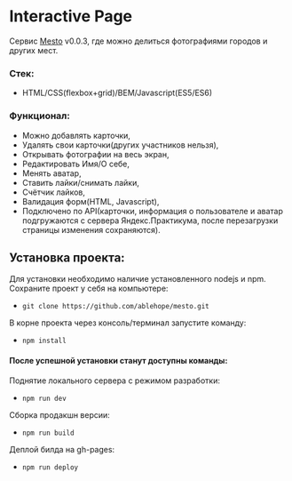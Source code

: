 # Interactive Page

Сервис [Mesto](https://ablehope.github.io/mesto/) v0.0.3, где можно делиться фотографиями городов и других мест.

### Стек: 
- HTML/CSS(flexbox+grid)/BEM/Javascript(ES5/ES6)

### Функционал:
- Можно добавлять карточки,
- Удалять свои карточки(других участников нельзя),
- Открывать фотографии на весь экран,
- Редактировать Имя/О себе,
- Менять аватар,
- Ставить лайки/снимать лайки,
- Счётчик лайков,
- Валидация форм(HTML, Javascript),
- Подключено по API(карточки, информация о пользователе и аватар подгружаются с сервера Яндекс.Практикума, 
  после перезагрузки страницы изменения сохраняются).
  
## Установка проекта:
Для установки необходимо наличие установленного nodejs и npm.
Сохраните проект у себя на компьютере:
- `git clone https://github.com/ablehope/mesto.git`

В корне проекта через консоль/терминал запустите команду:
- `npm install`
  
#### После успешной установки станут доступны команды:
Поднятие локального сервера с режимом разработки:
- `npm run dev`

Сборка продакшн версии:
- `npm run build`

Деплой билда на gh-pages:
- `npm run deploy`
